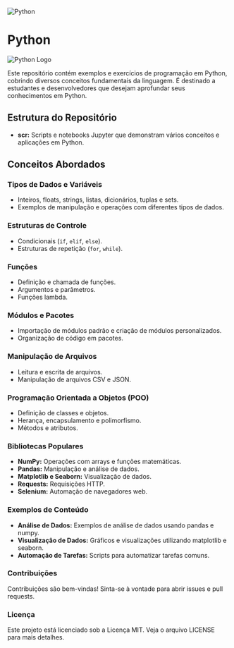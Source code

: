<div style="display: inline_block"><br/>
  <img align="center" alt="Python" src="https://th.bing.com/th/id/R.8c1719d731849436c9b734d7d65e9558?rik=bSbWm6hjVbDSPg&riu=http%3a%2f%2fpluspng.com%2fimg-png%2fpython-logo-png-big-image-png-2400.png&ehk=QVy%2f7oOiTJ16YDb0ys7dyNAHnvvwPX1WAaD7AvoVnTU%3d&risl=&pid=ImgRaw&r=0" />
</div>

# Python

![Python Logo](https://upload.wikimedia.org/wikipedia/commons/c/c3/Python-logo-notext.svg)

Este repositório contém exemplos e exercícios de programação em Python, cobrindo diversos conceitos fundamentais da linguagem. É destinado a estudantes e desenvolvedores que desejam aprofundar seus conhecimentos em Python.

## Estrutura do Repositório
- **scr:** Scripts e notebooks Jupyter que demonstram vários conceitos e aplicações em Python.

## Conceitos Abordados

### Tipos de Dados e Variáveis
- Inteiros, floats, strings, listas, dicionários, tuplas e sets.
- Exemplos de manipulação e operações com diferentes tipos de dados.

### Estruturas de Controle
- Condicionais (`if`, `elif`, `else`).
- Estruturas de repetição (`for`, `while`).

### Funções
- Definição e chamada de funções.
- Argumentos e parâmetros.
- Funções lambda.

### Módulos e Pacotes
- Importação de módulos padrão e criação de módulos personalizados.
- Organização de código em pacotes.

### Manipulação de Arquivos
- Leitura e escrita de arquivos.
- Manipulação de arquivos CSV e JSON.

### Programação Orientada a Objetos (POO)
- Definição de classes e objetos.
- Herança, encapsulamento e polimorfismo.
- Métodos e atributos.

### Bibliotecas Populares
- **NumPy:** Operações com arrays e funções matemáticas.
- **Pandas:** Manipulação e análise de dados.
- **Matplotlib e Seaborn:** Visualização de dados.
- **Requests:** Requisições HTTP.
- **Selenium:** Automação de navegadores web.

### Exemplos de Conteúdo
- **Análise de Dados:** Exemplos de análise de dados usando pandas e numpy.
- **Visualização de Dados:** Gráficos e visualizações utilizando matplotlib e seaborn.
- **Automação de Tarefas:** Scripts para automatizar tarefas comuns.
### Contribuições
Contribuições são bem-vindas! Sinta-se à vontade para abrir issues e pull requests.

### Licença
Este projeto está licenciado sob a Licença MIT. Veja o arquivo LICENSE para mais detalhes.


